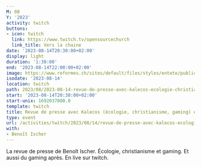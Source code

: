 ```yaml
---
M: 08
Y: '2023'
activity: twitch
buttons:
- icon: twitch
  link: https://www.twitch.tv/opensourcechurch
  link_title: Vers la chaine
date: '2023-08-14T20:30:00+02:00'
display: light
duration: '1:30:00'
end: '2023-08-14T22:00:00+02:00'
image: https://www.reformes.ch/sites/default/files/styles/entete/public/data/images/comm/257/Beno%C3%AEt%20Ischer.jpg
isodate: '2023-08-14'
location: twitch
path: 2023/08/2023-08-14-revue-de-presse-avec-kalecos-ecologie-christianisme-gaming-et-gaming.md
start: '2023-08-14T20:30:00+02:00'
start-unix: 1692037800.0
template: twitch
title: Revue de presse avec Kalecos (écologie, christianisme, gaming) et gaming
type: event
url: /activities/twitch/2023/08/14/revue-de-presse-avec-kalecos-ecologie-christianisme-gaming-et-gaming
with:
- Benoît Ischer
---
```

La revue de presse de Benoît Ischer. Écologie, christianisme et gaming. Et aussi du gaming après. En live sur twitch.